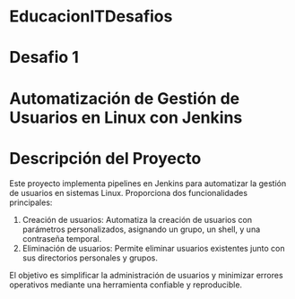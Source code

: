 # EducacionITDesafios
# Desafio 1
# Automatización de Gestión de Usuarios en Linux con Jenkins

# Descripción del Proyecto
Este proyecto implementa pipelines en Jenkins para automatizar la gestión de usuarios en sistemas Linux. Proporciona dos funcionalidades principales:

1. Creación de usuarios: Automatiza la creación de usuarios con parámetros personalizados, asignando un grupo, un shell, y una contraseña temporal.
2. Eliminación de usuarios: Permite eliminar usuarios existentes junto con sus directorios personales y grupos.

El objetivo es simplificar la administración de usuarios y minimizar errores operativos mediante una herramienta confiable y reproducible.
